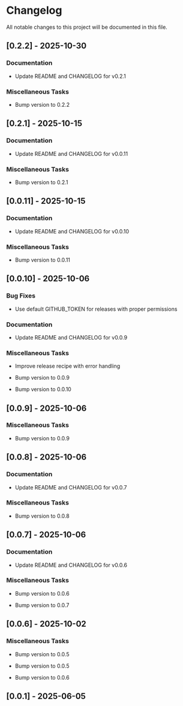 # Changelog

All notable changes to this project will be documented in this file.

## [0.2.2] - 2025-10-30

### Documentation

- Update README and CHANGELOG for v0.2.1


### Miscellaneous Tasks

- Bump version to 0.2.2


## [0.2.1] - 2025-10-15

### Documentation

- Update README and CHANGELOG for v0.0.11


### Miscellaneous Tasks

- Bump version to 0.2.1


## [0.0.11] - 2025-10-15

### Documentation

- Update README and CHANGELOG for v0.0.10


### Miscellaneous Tasks

- Bump version to 0.0.11


## [0.0.10] - 2025-10-06

### Bug Fixes

- Use default GITHUB_TOKEN for releases with proper permissions


### Documentation

- Update README and CHANGELOG for v0.0.9


### Miscellaneous Tasks

- Improve release recipe with error handling

- Bump version to 0.0.9

- Bump version to 0.0.10


## [0.0.9] - 2025-10-06

### Miscellaneous Tasks

- Bump version to 0.0.9


## [0.0.8] - 2025-10-06

### Documentation

- Update README and CHANGELOG for v0.0.7


### Miscellaneous Tasks

- Bump version to 0.0.8


## [0.0.7] - 2025-10-06

### Documentation

- Update README and CHANGELOG for v0.0.6


### Miscellaneous Tasks

- Bump version to 0.0.6

- Bump version to 0.0.7


## [0.0.6] - 2025-10-02

### Miscellaneous Tasks

- Bump version to 0.0.5

- Bump version to 0.0.5

- Bump version to 0.0.6


## [0.0.1] - 2025-06-05

<!-- generated by git-cliff -->
